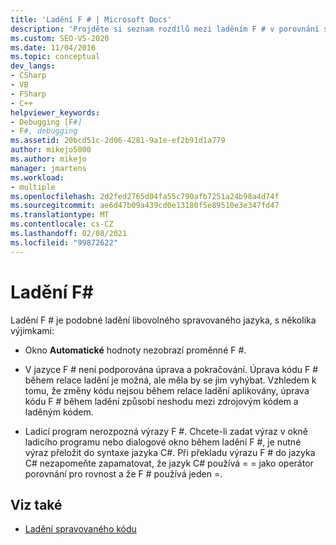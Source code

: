 ```yaml
---
title: 'Ladění F # | Microsoft Docs'
description: 'Projděte si seznam rozdílů mezi laděním F # v porovnání s laděním jiných spravovaných jazyků v aplikaci Visual Studio.'
ms.custom: SEO-VS-2020
ms.date: 11/04/2016
ms.topic: conceptual
dev_langs:
- CSharp
- VB
- FSharp
- C++
helpviewer_keywords:
- Debugging [F#]
- F#, debugging
ms.assetid: 20bcd51c-2d06-4281-9a1e-ef2b91d1a779
author: mikejo5000
ms.author: mikejo
manager: jmartens
ms.workload:
- multiple
ms.openlocfilehash: 2d2fed2765d04fa55c790afb7251a24b98a4d74f
ms.sourcegitcommit: ae6d47b09a439cd0e13180f5e89510e3e347fd47
ms.translationtype: MT
ms.contentlocale: cs-CZ
ms.lasthandoff: 02/08/2021
ms.locfileid: "99872622"
---
```

# <a name="debugging-f"></a>Ladění F\#
Ladění F # je podobné ladění libovolného spravovaného jazyka, s několika výjimkami:

- Okno **Automatické** hodnoty nezobrazí proměnné F #.

- V jazyce F # není podporována úprava a pokračování. Úprava kódu F # během relace ladění je možná, ale měla by se jim vyhýbat. Vzhledem k tomu, že změny kódu nejsou během relace ladění aplikovány, úprava kódu F # během ladění způsobí neshodu mezi zdrojovým kódem a laděným kódem.

- Ladicí program nerozpozná výrazy F #. Chcete-li zadat výraz v okně ladicího programu nebo dialogové okno během ladění F #, je nutné výraz přeložit do syntaxe jazyka C#. Při překladu výrazu F # do jazyka C# nezapomeňte zapamatovat, že jazyk C# používá = = jako operátor porovnání pro rovnost a že F # používá jeden =.

## <a name="see-also"></a>Viz také
- [Ladění spravovaného kódu](../debugger/debugging-managed-code.md)
